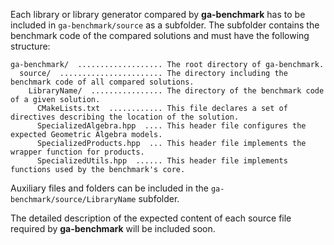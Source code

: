 Each library or library generator compared by **ga-benchmark** has to be included in `ga-benchmark/source` as a subfolder. The subfolder contains the benchmark code of the compared solutions and must have the following structure:
```
ga-benchmark/  ................... The root directory of ga-benchmark.
  source/  ....................... The directory including the benchmark code of all compared solutions.
    LibraryName/  ................ The directory of the benchmark code of a given solution.
      CMakeLists.txt  ............ This file declares a set of directives describing the location of the solution.
      SpecializedAlgebra.hpp  .... This header file configures the expected Geometric Algebra models.
      SpecializedProducts.hpp  ... This header file implements the wrapper function for products.
      SpecializedUtils.hpp  ...... This header file implements functions used by the benchmark's core.
```
Auxiliary files and folders can be included in the `ga-benchmark/source/LibraryName` subfolder.

The detailed description of the expected content of each source file required by **ga-benchmark** will be included soon.
